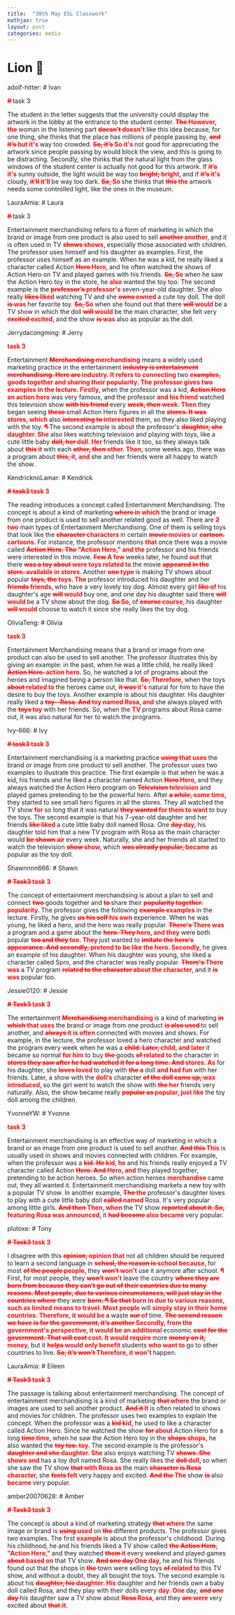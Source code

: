 ```yaml
---
title:  "30th May ESL Classwork"
mathjax: true
layout: post
categories: media
---
```


# Lion 🦁️ 

adolf-hitter: # Ivan 

<span style="color:red;font-weight:700;text-decoration:line-through;"># </span>task 3 

The student in the letter suggests that the university could display the artwork in the lobby at the entrance to the student center. <span style="color:red;font-weight:700;text-decoration:line-through;">The </span><span style="color:red;font-weight:700;">However, the </span>woman in the listening part <span style="color:red;font-weight:700;text-decoration:line-through;">doesn’t </span><span style="color:red;font-weight:700;">doesn't </span>like this idea because, for one thing, she thinks that the place has millions of people passing by, <span style="color:red;font-weight:700;text-decoration:line-through;">and it’s </span><span style="color:red;font-weight:700;">but it's </span>way too crowded. <span style="color:red;font-weight:700;text-decoration:line-through;">So, it’s </span><span style="color:red;font-weight:700;">So it's </span>not good for appreciating the artwork since people passing by would block the view, and this is going to be distracting. Secondly, she thinks that the natural light from the glass windows of the student center is actually not good for this artwork. If <span style="color:red;font-weight:700;text-decoration:line-through;">it’s </span><span style="color:red;font-weight:700;">it's </span>sunny outside, the light would be way too <span style="color:red;font-weight:700;text-decoration:line-through;">bright; </span><span style="color:red;font-weight:700;">bright, </span>and if <span style="color:red;font-weight:700;text-decoration:line-through;">it’s </span><span style="color:red;font-weight:700;">it's </span>cloudy, <span style="color:red;font-weight:700;text-decoration:line-through;">it’ll </span><span style="color:red;font-weight:700;">it'll </span>be way too dark. <span style="color:red;font-weight:700;text-decoration:line-through;">So, </span><span style="color:red;font-weight:700;">So </span>she thinks that <span style="color:red;font-weight:700;text-decoration:line-through;">this </span><span style="color:red;font-weight:700;">the </span>artwork needs some controlled light, like the ones in the museum. 

LauraAmia: # Laura 

<span style="color:red;font-weight:700;text-decoration:line-through;"># </span>task 3 

Entertainment merchandising refers to a form of marketing in which the brand or image from one product is also used to sell <span style="color:red;font-weight:700;text-decoration:line-through;">another </span><span style="color:red;font-weight:700;">another, </span>and it is often used in TV <span style="color:red;font-weight:700;text-decoration:line-through;">shows </span><span style="color:red;font-weight:700;">shows, </span>especially those associated with children. The professor uses himself and his daughter as examples. First, the professor uses himself as an example. When he was a kid, he really liked a character called Action <span style="color:red;font-weight:700;text-decoration:line-through;">Hero </span><span style="color:red;font-weight:700;">Hero, </span>and he often watched the shows of Action Hero on TV and played games with his friends. <span style="color:red;font-weight:700;text-decoration:line-through;">So, </span><span style="color:red;font-weight:700;">So </span>when he saw the Action Hero toy in the store, he <span style="color:red;font-weight:700;">also </span>wanted the toy too. The second example is the <span style="color:red;font-weight:700;text-decoration:line-through;">professor’s </span><span style="color:red;font-weight:700;">professor's </span>seven-year-old daughter. She also really <span style="color:red;font-weight:700;text-decoration:line-through;">likes </span><span style="color:red;font-weight:700;">liked </span>watching TV and she <span style="color:red;font-weight:700;text-decoration:line-through;">owns </span><span style="color:red;font-weight:700;">owned </span>a cute toy doll. The doll <span style="color:red;font-weight:700;text-decoration:line-through;">is </span><span style="color:red;font-weight:700;">was </span>her favorite toy. <span style="color:red;font-weight:700;text-decoration:line-through;">So, </span><span style="color:red;font-weight:700;">So </span>when she found out that there <span style="color:red;font-weight:700;text-decoration:line-through;">will </span><span style="color:red;font-weight:700;">would </span>be a TV show in which the doll <span style="color:red;font-weight:700;text-decoration:line-through;">will </span><span style="color:red;font-weight:700;">would </span>be the main character, she felt very <span style="color:red;font-weight:700;text-decoration:line-through;">excited </span><span style="color:red;font-weight:700;">excited, </span>and the show <span style="color:red;font-weight:700;text-decoration:line-through;">is </span><span style="color:red;font-weight:700;">was </span>also as popular as the doll. 

 </span>Jerrydacongming: # Jerry 

<span style="color:red;font-weight:700;">task 3 </span>

<span style="color:red;font-weight:700;"></span>Entertainment <span style="color:red;font-weight:700;text-decoration:line-through;">Merchandising </span><span style="color:red;font-weight:700;">merchandising </span>means <span style="color:red;font-weight:700;">a </span>widely used marketing practice in the entertainment <span style="color:red;font-weight:700;text-decoration:line-through;">industry is entertainment merchandising. Here are </span><span style="color:red;font-weight:700;">industry. It refers to connecting </span>two <span style="color:red;font-weight:700;text-decoration:line-through;">examples, </span><span style="color:red;font-weight:700;">goods together and sharing their popularity. The professor gives two examples in the lecture. Firstly, </span>when the professor was a kid, <span style="color:red;font-weight:700;text-decoration:line-through;">Action Hero </span><span style="color:red;font-weight:700;">an action hero </span>was very famous, and the professor <span style="color:red;font-weight:700;">and his friend </span>watched this television show <span style="color:red;font-weight:700;text-decoration:line-through;">with his friend </span>every <span style="color:red;font-weight:700;text-decoration:line-through;">week, then </span><span style="color:red;font-weight:700;">week. Then </span>they began seeing <span style="color:red;font-weight:700;text-decoration:line-through;">these </span>small Action Hero figures in all the <span style="color:red;font-weight:700;text-decoration:line-through;">stores. It was </span><span style="color:red;font-weight:700;">stores, which </span>also <span style="color:red;font-weight:700;text-decoration:line-through;">interesting to </span><span style="color:red;font-weight:700;">interested </span>them, so they also liked playing with the toy. <span style="color:red;font-weight:700;text-decoration:line-through;">¶ </span>The second example is about the professor's <span style="color:red;font-weight:700;text-decoration:line-through;">daughter, she </span><span style="color:red;font-weight:700;">daughter. She </span>also likes watching television and playing with toys, like a cute little baby <span style="color:red;font-weight:700;text-decoration:line-through;">doll, her </span><span style="color:red;font-weight:700;">doll. Her </span>friends like it too, so they always talk about <span style="color:red;font-weight:700;text-decoration:line-through;">this </span><span style="color:red;font-weight:700;">it </span>with each <span style="color:red;font-weight:700;text-decoration:line-through;">other, then </span><span style="color:red;font-weight:700;">other. Then, </span>some weeks ago, there was a program about <span style="color:red;font-weight:700;text-decoration:line-through;">this, </span><span style="color:red;font-weight:700;">it, and </span>she and her friends were all happy to watch the show. 

KendricknoLamar: # Kendrick 

<span style="color:red;font-weight:700;text-decoration:line-through;"># task3 </span><span style="color:red;font-weight:700;">task 3 </span>

The reading introduces a concept called Entertainment Merchandising. The concept is about a kind of marketing <span style="color:red;font-weight:700;text-decoration:line-through;">where </span><span style="color:red;font-weight:700;">in which </span>the brand or image from one product is used to sell another related good as well. There are <span style="color:red;font-weight:700;text-decoration:line-through;">2 </span><span style="color:red;font-weight:700;">two </span>main types of Entertainment Merchandising. One of them is selling toys that look like the <span style="color:red;font-weight:700;text-decoration:line-through;">character </span><span style="color:red;font-weight:700;">characters </span>in certain <span style="color:red;font-weight:700;text-decoration:line-through;">movie </span><span style="color:red;font-weight:700;">movies </span>or <span style="color:red;font-weight:700;text-decoration:line-through;">cartoon. </span><span style="color:red;font-weight:700;">cartoons. </span>For instance, the professor mentions <span style="color:red;font-weight:700;">that </span>once there was a movie called <span style="color:red;font-weight:700;text-decoration:line-through;">Action Hero. The </span><span style="color:red;font-weight:700;">"Action Hero," and the </span>professor and his friends were interested in this movie. <span style="color:red;font-weight:700;text-decoration:line-through;">Few </span><span style="color:red;font-weight:700;">A few </span>weeks later, he found <span style="color:red;font-weight:700;">out </span>that there <span style="color:red;font-weight:700;text-decoration:line-through;">was a toy about </span><span style="color:red;font-weight:700;">were toys related to </span>the movie <span style="color:red;font-weight:700;text-decoration:line-through;">appeared in the store. </span><span style="color:red;font-weight:700;">available in stores. </span>Another <span style="color:red;font-weight:700;text-decoration:line-through;">one </span><span style="color:red;font-weight:700;">type </span>is making TV shows about popular <span style="color:red;font-weight:700;text-decoration:line-through;">toys, the </span><span style="color:red;font-weight:700;">toys. The </span>professor introduced his daughter and her <span style="color:red;font-weight:700;text-decoration:line-through;">friends </span><span style="color:red;font-weight:700;">friends, </span>who have a very lovely toy dog. Almost every girl <span style="color:red;font-weight:700;text-decoration:line-through;">like </span><span style="color:red;font-weight:700;">of </span>his daughter's age <span style="color:red;font-weight:700;text-decoration:line-through;">will </span><span style="color:red;font-weight:700;">would </span>buy one, and one day his daughter said there <span style="color:red;font-weight:700;text-decoration:line-through;">will </span><span style="color:red;font-weight:700;">would </span>be a TV show about the dog. <span style="color:red;font-weight:700;text-decoration:line-through;">So </span><span style="color:red;font-weight:700;">So, </span>of <span style="color:red;font-weight:700;text-decoration:line-through;">course </span><span style="color:red;font-weight:700;">course, </span>his daughter <span style="color:red;font-weight:700;text-decoration:line-through;">will </span><span style="color:red;font-weight:700;">would </span>choose to watch it since she really likes the toy dog. 

OliviaTeng: # Olivia <span style="color:red;font-weight:700;"></span>

<span style="color:red;font-weight:700;">task 3 </span>

Entertainment Merchandising means that a brand or image from one product can also be used to sell another. The professor illustrates this by giving an example: in the past, when he was a little child, he really liked <span style="color:red;font-weight:700;text-decoration:line-through;">Action Hero. </span><span style="color:red;font-weight:700;">action hero. </span>So, he watched a lot of programs about the heroes and imagined being a person like that. <span style="color:red;font-weight:700;text-decoration:line-through;">So, </span><span style="color:red;font-weight:700;">Therefore, </span>when the toys <span style="color:red;font-weight:700;text-decoration:line-through;">about </span><span style="color:red;font-weight:700;">related to </span>the heroes came out, <span style="color:red;font-weight:700;text-decoration:line-through;">it was </span><span style="color:red;font-weight:700;">it's </span>natural for him to have the desire to buy the toys. Another example is about his daughter. His daughter really liked a <span style="color:red;font-weight:700;text-decoration:line-through;">toy--Rosa. And </span><span style="color:red;font-weight:700;">toy named Rosa, and </span>she always played with the <span style="color:red;font-weight:700;text-decoration:line-through;">toys </span><span style="color:red;font-weight:700;">toy </span>with her friends. So, when the <span style="color:red;font-weight:700;">TV </span>programs about Rosa came out, it was also natural for her to watch the programs. 

Ivy-666: # Ivy 

<span style="color:red;font-weight:700;text-decoration:line-through;"># task3 </span><span style="color:red;font-weight:700;">task 3 </span>

Entertainment merchandising is a marketing practice <span style="color:red;font-weight:700;text-decoration:line-through;">using </span><span style="color:red;font-weight:700;">that uses </span>the brand or image from one product to sell another. The professor uses two examples to illustrate this practice. The first example is that when he was a kid, his friends and he liked a character named Action <span style="color:red;font-weight:700;text-decoration:line-through;">Hero </span><span style="color:red;font-weight:700;">Hero, </span>and they always watched the Action Hero program on <span style="color:red;font-weight:700;text-decoration:line-through;">Television </span><span style="color:red;font-weight:700;">television </span>and played games pretending to be the powerful hero. After <span style="color:red;font-weight:700;text-decoration:line-through;">a while, </span><span style="color:red;font-weight:700;">some time, </span>they started to see small hero figures in all the stores. They all watched the TV show <span style="color:red;font-weight:700;">for </span>so long that it was natural <span style="color:red;font-weight:700;text-decoration:line-through;">they wanted </span><span style="color:red;font-weight:700;">for them to want </span>to buy the toys. The second example is that his 7-year-old daughter and her friends <span style="color:red;font-weight:700;text-decoration:line-through;">like </span><span style="color:red;font-weight:700;">liked </span>a cute little baby doll named Rosa. One <span style="color:red;font-weight:700;text-decoration:line-through;">day </span><span style="color:red;font-weight:700;">day, </span>his daughter told him that a new TV program with Rosa as the main character would <span style="color:red;font-weight:700;text-decoration:line-through;">be shown </span><span style="color:red;font-weight:700;">air </span>every week. Naturally, she and her friends all started to watch the television <span style="color:red;font-weight:700;text-decoration:line-through;">show </span><span style="color:red;font-weight:700;">show, </span>which <span style="color:red;font-weight:700;text-decoration:line-through;">was already popular, </span><span style="color:red;font-weight:700;">became </span>as popular as the toy doll. 

Shawnnnn666: # Shawn 

<span style="color:red;font-weight:700;text-decoration:line-through;"># Task3 </span><span style="color:red;font-weight:700;">task 3 </span>

The concept of entertainment merchandising is about a plan to sell and connect <span style="color:red;font-weight:700;text-decoration:line-through;">two </span>goods together and <span style="color:red;font-weight:700;text-decoration:line-through;">to </span>share their <span style="color:red;font-weight:700;text-decoration:line-through;">popularity together. </span><span style="color:red;font-weight:700;">popularity. </span>The professor gives the following <span style="color:red;font-weight:700;text-decoration:line-through;">example </span><span style="color:red;font-weight:700;">examples </span>in the lecture. Firstly, he gives <span style="color:red;font-weight:700;text-decoration:line-through;">us his self </span><span style="color:red;font-weight:700;">his own </span>experience. When he was young, he liked a hero, and the hero was really popular. <span style="color:red;font-weight:700;text-decoration:line-through;">There's </span><span style="color:red;font-weight:700;">There was </span>a program and a game about the <span style="color:red;font-weight:700;text-decoration:line-through;">hero. They </span><span style="color:red;font-weight:700;">hero, and they </span>were both popular <span style="color:red;font-weight:700;text-decoration:line-through;">too and they </span><span style="color:red;font-weight:700;">too. They </span>just wanted to <span style="color:red;font-weight:700;text-decoration:line-through;">imitate the hero's appearance. And secondly, </span><span style="color:red;font-weight:700;">pretend to be like the hero. Secondly, </span>he gives an example of his daughter. When his daughter was young, she liked a character called Spro, and the character was really popular. <span style="color:red;font-weight:700;text-decoration:line-through;">There's </span><span style="color:red;font-weight:700;">There was </span>a TV program <span style="color:red;font-weight:700;text-decoration:line-through;">related to the character </span><span style="color:red;font-weight:700;">about the character, </span>and it <span style="color:red;font-weight:700;text-decoration:line-through;">is </span><span style="color:red;font-weight:700;">was </span>popular too. 

Jessie0120: # Jessie 

<span style="color:red;font-weight:700;text-decoration:line-through;"># Task3 </span><span style="color:red;font-weight:700;">task 3 </span>

The entertainment <span style="color:red;font-weight:700;text-decoration:line-through;">Merchandising </span><span style="color:red;font-weight:700;">merchandising </span>is a kind of marketing <span style="color:red;font-weight:700;text-decoration:line-through;">in which </span><span style="color:red;font-weight:700;">that uses </span>the brand or image from one product <span style="color:red;font-weight:700;text-decoration:line-through;">is also used </span>to sell another, and <span style="color:red;font-weight:700;text-decoration:line-through;">always </span><span style="color:red;font-weight:700;">it is often </span>connected with movies and shows. For example, in the lecture, the professor loved a hero character and watched the program every week when he was a <span style="color:red;font-weight:700;text-decoration:line-through;">child. Later, </span><span style="color:red;font-weight:700;">child, and later </span>it became so normal <span style="color:red;font-weight:700;">for him </span>to buy <span style="color:red;font-weight:700;text-decoration:line-through;">the </span>goods <span style="color:red;font-weight:700;text-decoration:line-through;">of </span><span style="color:red;font-weight:700;">related to </span>the character in <span style="color:red;font-weight:700;text-decoration:line-through;">stores they saw after he had watched it for a long time. And </span><span style="color:red;font-weight:700;">stores. As </span>for his daughter, she <span style="color:red;font-weight:700;text-decoration:line-through;">loves </span><span style="color:red;font-weight:700;">loved </span>to play with <span style="color:red;font-weight:700;text-decoration:line-through;">the </span><span style="color:red;font-weight:700;">a </span>doll <span style="color:red;font-weight:700;">and had fun </span>with her friends. Later, a show with the <span style="color:red;font-weight:700;">doll's </span>character <span style="color:red;font-weight:700;text-decoration:line-through;">of the doll came up, </span><span style="color:red;font-weight:700;">was introduced, </span>so the girl went to watch the show with <span style="color:red;font-weight:700;text-decoration:line-through;">the </span><span style="color:red;font-weight:700;">her </span>friends very naturally. Also, the show became really <span style="color:red;font-weight:700;text-decoration:line-through;">popular as </span><span style="color:red;font-weight:700;">popular, just like </span>the toy doll among the children. 

YvonneYW: # Yvonne <span style="color:red;font-weight:700;"></span>

<span style="color:red;font-weight:700;">task 3 </span>

Entertainment merchandising is an effective way of marketing in which a brand or an image from one product is used to sell another. <span style="color:red;font-weight:700;text-decoration:line-through;">And this </span><span style="color:red;font-weight:700;">This </span>is usually used in shows and movies connected with children. For example, when the professor was a <span style="color:red;font-weight:700;text-decoration:line-through;">kid. He </span><span style="color:red;font-weight:700;">kid, he </span>and his friends really enjoyed a TV character called Action <span style="color:red;font-weight:700;text-decoration:line-through;">Hero. And </span><span style="color:red;font-weight:700;">Hero, and </span>they played together, pretending to be action heroes. So when action heroes <span style="color:red;font-weight:700;">merchandise </span>came out, they all wanted it. Entertainment merchandising markets a new toy with a popular TV show. In another example, <span style="color:red;font-weight:700;text-decoration:line-through;">The </span><span style="color:red;font-weight:700;">the </span>professor's daughter loves to play with a cute little baby doll <span style="color:red;font-weight:700;text-decoration:line-through;">called </span><span style="color:red;font-weight:700;">named </span>Rosa. It's very popular among little girls. <span style="color:red;font-weight:700;text-decoration:line-through;">And then </span><span style="color:red;font-weight:700;">Then, when </span>the TV show <span style="color:red;font-weight:700;text-decoration:line-through;">reported about it. So, </span><span style="color:red;font-weight:700;">featuring Rosa was announced, </span>it <span style="color:red;font-weight:700;text-decoration:line-through;">had become </span><span style="color:red;font-weight:700;">also became </span>very popular. 

plutoxe: # Tony 

<span style="color:red;font-weight:700;text-decoration:line-through;"># Task3 </span><span style="color:red;font-weight:700;">task 3 </span>

I disagree with this <span style="color:red;font-weight:700;text-decoration:line-through;">opinion, </span><span style="color:red;font-weight:700;">opinion that </span>not all children should be required to learn a second language in <span style="color:red;font-weight:700;text-decoration:line-through;">school, the reason is </span><span style="color:red;font-weight:700;">school because, </span>for most <span style="color:red;font-weight:700;text-decoration:line-through;">of the people </span><span style="color:red;font-weight:700;">people, </span>they <span style="color:red;font-weight:700;text-decoration:line-through;">won’t </span><span style="color:red;font-weight:700;">won't </span>use it anymore after school. <span style="color:red;font-weight:700;text-decoration:line-through;">¶ </span>First, for most people, they <span style="color:red;font-weight:700;text-decoration:line-through;">won’t </span><span style="color:red;font-weight:700;">won't </span>leave the country <span style="color:red;font-weight:700;text-decoration:line-through;">where they are born from because they can’t go out of their countries due to many reasons. Most people, due to various circumstances, will just stay in the countries where </span>they were <span style="color:red;font-weight:700;text-decoration:line-through;">born. ¶ So that </span><span style="color:red;font-weight:700;">born in due to various reasons, such as limited means to travel. Most people </span>will <span style="color:red;font-weight:700;">simply stay in their home countries. Therefore, it would be a </span>waste <span style="color:red;font-weight:700;text-decoration:line-through;">our </span><span style="color:red;font-weight:700;">of </span>time. <span style="color:red;font-weight:700;text-decoration:line-through;">The second reason we have is for the government, it’s another </span><span style="color:red;font-weight:700;">Secondly, from the government's perspective, it would be an additional </span>economic <span style="color:red;font-weight:700;text-decoration:line-through;">cost for the government. That will cost </span><span style="color:red;font-weight:700;">cost. It would require </span>more <span style="color:red;font-weight:700;text-decoration:line-through;">money on it, </span><span style="color:red;font-weight:700;">money, </span>but it <span style="color:red;font-weight:700;text-decoration:line-through;">helps </span><span style="color:red;font-weight:700;">would only benefit </span>students <span style="color:red;font-weight:700;">who want to </span>go to other countries to live. <span style="color:red;font-weight:700;text-decoration:line-through;">So, it’s won’t </span><span style="color:red;font-weight:700;">Therefore, it won't </span>happen. 

LauraAmia: # Eileen 

<span style="color:red;font-weight:700;text-decoration:line-through;"># Task3 </span><span style="color:red;font-weight:700;">task 3 </span>

The passage is talking about entertainment merchandising. The concept of entertainment merchandising is a kind of marketing <span style="color:red;font-weight:700;text-decoration:line-through;">that </span><span style="color:red;font-weight:700;">where </span>the brand or images are used to sell another product. <span style="color:red;font-weight:700;text-decoration:line-through;">And it </span><span style="color:red;font-weight:700;">It </span>is often related to shows and movies for children. The professor uses two examples to explain the concept. When the professor was a <span style="color:red;font-weight:700;text-decoration:line-through;">kid </span><span style="color:red;font-weight:700;">kid, </span>he used to like a character called Action Hero. Since he watched the show <span style="color:red;font-weight:700;text-decoration:line-through;">for </span><span style="color:red;font-weight:700;">about </span>Action Hero for a long <span style="color:red;font-weight:700;text-decoration:line-through;">time </span><span style="color:red;font-weight:700;">time, </span>when he saw the Action Hero toy in the <span style="color:red;font-weight:700;text-decoration:line-through;">shops </span><span style="color:red;font-weight:700;">shops, </span>he also wanted the <span style="color:red;font-weight:700;text-decoration:line-through;">toy too. </span><span style="color:red;font-weight:700;">toy. </span>The second example is the professor's <span style="color:red;font-weight:700;text-decoration:line-through;">daughter and she </span><span style="color:red;font-weight:700;">daughter. She </span>also enjoys watching TV <span style="color:red;font-weight:700;text-decoration:line-through;">shows. She </span><span style="color:red;font-weight:700;">shows and </span>has a toy doll named Rosa. She really likes the <span style="color:red;font-weight:700;text-decoration:line-through;">doll </span><span style="color:red;font-weight:700;">doll, </span>so when she saw the TV show <span style="color:red;font-weight:700;text-decoration:line-through;">that </span><span style="color:red;font-weight:700;">with Rosa as </span>the main <span style="color:red;font-weight:700;text-decoration:line-through;">character is Rosa </span><span style="color:red;font-weight:700;">character, </span>she <span style="color:red;font-weight:700;text-decoration:line-through;">feels </span><span style="color:red;font-weight:700;">felt </span>very happy and excited. <span style="color:red;font-weight:700;text-decoration:line-through;">And the </span><span style="color:red;font-weight:700;">The </span>show <span style="color:red;font-weight:700;text-decoration:line-through;">is </span>also <span style="color:red;font-weight:700;">became </span>very popular. 

amber20070628: # Amber 

<span style="color:red;font-weight:700;text-decoration:line-through;"># Task3 </span><span style="color:red;font-weight:700;">task 3 </span>

The concept is about a kind of marketing strategy <span style="color:red;font-weight:700;text-decoration:line-through;">that </span><span style="color:red;font-weight:700;">where </span>the same image or brand is <span style="color:red;font-weight:700;text-decoration:line-through;">using </span><span style="color:red;font-weight:700;">used </span>on <span style="color:red;font-weight:700;text-decoration:line-through;">the </span>different products. The professor gives two examples. The first <span style="color:red;font-weight:700;">example </span>is about the professor's childhood. During his childhood, he and his friends liked a TV show called <span style="color:red;font-weight:700;text-decoration:line-through;">the Action Hero, </span><span style="color:red;font-weight:700;">"Action Hero," </span>and they watched <span style="color:red;font-weight:700;text-decoration:line-through;">them </span><span style="color:red;font-weight:700;">it </span>every weekend and played games <span style="color:red;font-weight:700;text-decoration:line-through;">about </span><span style="color:red;font-weight:700;">based on </span>that TV show. <span style="color:red;font-weight:700;text-decoration:line-through;">And one day </span><span style="color:red;font-weight:700;">One day, </span>he and his friends found out that the shops in <span style="color:red;font-weight:700;text-decoration:line-through;">the </span>town were selling toys <span style="color:red;font-weight:700;text-decoration:line-through;">of </span><span style="color:red;font-weight:700;">related to </span>this TV show, and without a doubt, they all bought the toys. The second example is about his <span style="color:red;font-weight:700;text-decoration:line-through;">daughter, his </span><span style="color:red;font-weight:700;">daughter. His </span>daughter and her friends own a baby doll called Rosa, and they play with their dolls every <span style="color:red;font-weight:700;">day. One </span>day, <span style="color:red;font-weight:700;text-decoration:line-through;">and one day </span>his daughter saw a TV show about <span style="color:red;font-weight:700;text-decoration:line-through;">Rosa </span><span style="color:red;font-weight:700;">Rosa, </span>and they <span style="color:red;font-weight:700;text-decoration:line-through;">are </span><span style="color:red;font-weight:700;">were </span>very excited about <span style="color:red;font-weight:700;text-decoration:line-through;">that.</span><span style="color:red;font-weight:700;">it.</span>



